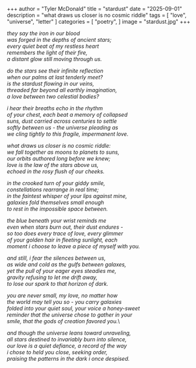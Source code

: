+++
author = "Tyler McDonald"
title = "stardust"
date = "2025-09-01"
description = "what draws us closer is no cosmic riddle"
tags = [
    "love",
    "universe",
    "letter"
]
categories = [
    "poetry",
]
image = "stardust.jpg"
+++

*they say the iron in our blood*\
*was forged in the depths of ancient stars;*\
*every quiet beat of my restless heart*\
*remembers the light of their fire,*\
*a distant glow still moving through us.*

*do the stars see their infinite reflection*\
*when our palms at last tenderly meet?*\
*is the stardust flowing in our veins,*\
*threaded far beyond all earthly imagination,*\
*a love between two celestial bodies?*

*i hear their breaths echo in the rhythm*\
*of your chest, each beat a memory of collapsed*\
*suns, dust carried across centuries to settle*\
*softly between us - the universe pleading as*\
*we cling tightly to this fragile, impermanent love.*

*what draws us closer is no cosmic riddle:*\
*we fall together as moons to planets to suns,*\
*our orbits authored long before we knew;*\
*love is the law of the stars above us,*\
*echoed in the rosy flush of our cheeks.*

*in the crooked turn of your giddy smile,*\
*constellations rearrange in real time;*\
*in the faintest whisper of your lips against mine,*\
*galaxies fold themselves small enough*\
*to rest in the impossible space between.*

*the blue beneath your wrist reminds me*\
*even when stars burn out, their dust endures -*\
*so too does every trace of love, every glimmer*\
*of your golden hair in fleeting sunlight, each*\
*moment i choose to leave a piece of myself with you.*

*and still, i fear the silences between us,*\
*as wide and cold as the gulfs between galaxes,*\
*yet the pull of your eager eyes steadies me,*\
*gravity refusing to let me drift away,*\
*to lose our spark to that horizon of dark.*

*you are never small, my love, no matter how*\
*the world may tell you so - you carry galaxies*\
*folded into your quiet soul, your voice a honey-sweet*\
*reminder that the universe chose to gather in your*\
*smile, that the gods of creation favored you.*\

*and though the universe leans toward unraveling,*\
*all stars destined to invariably burn into silence,*\
*our love is a quiet defiance, a record of the way*\
*i chose to held you close, seeking order,*\
*praising the patterns in the dark i once despised.*
